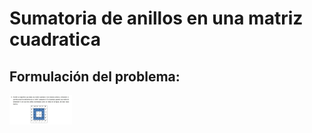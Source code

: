 
# Sumatoria de anillos en una matriz cuadratica

## Formulación del problema:
<img src="IMAGENProblema.jpg" alt="Imagen del problema" width="100" />




